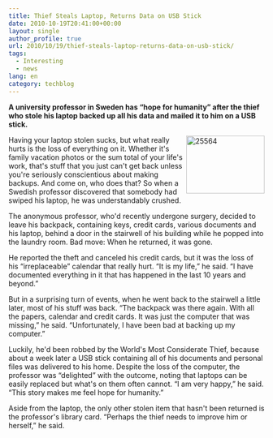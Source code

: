 ```yaml
---
title: Thief Steals Laptop, Returns Data on USB Stick
date: 2010-10-19T20:41:00+00:00
layout: single
author_profile: true
url: 2010/10/19/thief-steals-laptop-returns-data-on-usb-stick/
tags:
  - Interesting
  - news
lang: en
category: techblog
---
```

**A university professor in Sweden has “hope for humanity” after the thief who stole his laptop backed up all his data and mailed it to him on a USB stick.**

[<img title="25564" border="0" alt="25564" align="right" src="http://lh5.ggpht.com/_vaUVXcmC3OI/TL37W5qYlpI/AAAAAAAACxU/F02AnkPKKOk/25564_thumb%5B2%5D.jpg?imgmax=800" width="154" height="114" />](http://lh4.ggpht.com/_vaUVXcmC3OI/TL37Ubul27I/AAAAAAAACxQ/xGEyLohnWjg/s1600-h/25564%5B4%5D.jpg)Having your laptop stolen sucks, but what really hurts is the loss of everything on it. Whether it's family vacation photos or the sum total of your life's work, that's stuff that you just can't get back unless you're seriously conscientious about making backups. And come on, who does that? So when a Swedish professor discovered that somebody had swiped his laptop, he was understandably crushed.

The anonymous professor, who'd recently undergone surgery, decided to leave his backpack, containing keys, credit cards, various documents and his laptop, behind a door in the stairwell of his building while he popped into the laundry room. Bad move: When he returned, it was gone.

He reported the theft and canceled his credit cards, but it was the loss of his “irreplaceable” calendar that really hurt. “It is my life,” he said. “I have documented everything in it that has happened in the last 10 years and beyond.”

But in a surprising turn of events, when he went back to the stairwell a little later, most of his stuff was back. “The backpack was there again. With all the papers, calendar and credit cards. It was just the computer that was missing,” he said. “Unfortunately, I have been bad at backing up my computer.”

Luckily, he'd been robbed by the World's Most Considerate Thief, because about a week later a USB stick containing all of his documents and personal files was delivered to his home. Despite the loss of the computer, the professor was “delighted” with the outcome, noting that laptops can be easily replaced but what's on them often cannot. “I am very happy,” he said. “This story makes me feel hope for humanity.”

Aside from the laptop, the only other stolen item that hasn't been returned is the professor's library card. “Perhaps the thief needs to improve him or herself,” he said.